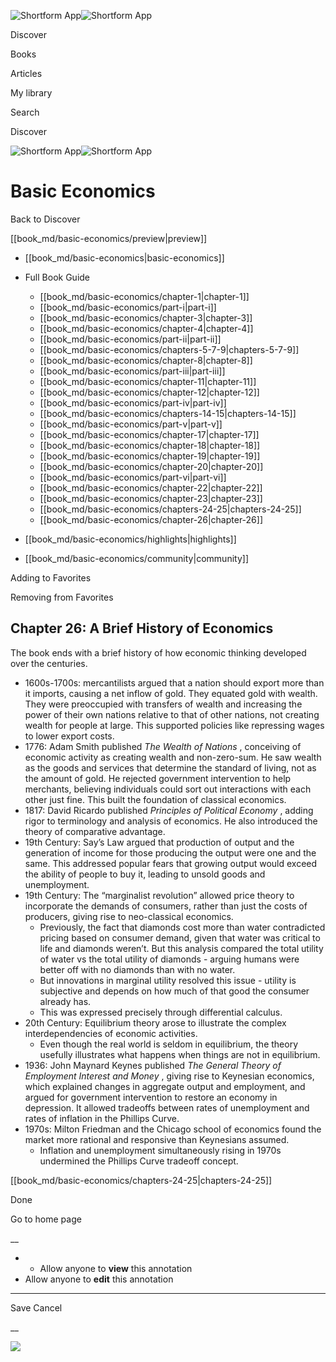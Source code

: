 ![Shortform App](/img/logo.36a2399e.svg)![Shortform App](/img/logo-dark.70c1b072.svg)

Discover

Books

Articles

My library

Search

Discover

![Shortform App](/img/logo.36a2399e.svg)![Shortform App](/img/logo-dark.70c1b072.svg)

# Basic Economics

Back to Discover

[[book_md/basic-economics/preview|preview]]

  * [[book_md/basic-economics|basic-economics]]
  * Full Book Guide

    * [[book_md/basic-economics/chapter-1|chapter-1]]
    * [[book_md/basic-economics/part-i|part-i]]
    * [[book_md/basic-economics/chapter-3|chapter-3]]
    * [[book_md/basic-economics/chapter-4|chapter-4]]
    * [[book_md/basic-economics/part-ii|part-ii]]
    * [[book_md/basic-economics/chapters-5-7-9|chapters-5-7-9]]
    * [[book_md/basic-economics/chapter-8|chapter-8]]
    * [[book_md/basic-economics/part-iii|part-iii]]
    * [[book_md/basic-economics/chapter-11|chapter-11]]
    * [[book_md/basic-economics/chapter-12|chapter-12]]
    * [[book_md/basic-economics/part-iv|part-iv]]
    * [[book_md/basic-economics/chapters-14-15|chapters-14-15]]
    * [[book_md/basic-economics/part-v|part-v]]
    * [[book_md/basic-economics/chapter-17|chapter-17]]
    * [[book_md/basic-economics/chapter-18|chapter-18]]
    * [[book_md/basic-economics/chapter-19|chapter-19]]
    * [[book_md/basic-economics/chapter-20|chapter-20]]
    * [[book_md/basic-economics/part-vi|part-vi]]
    * [[book_md/basic-economics/chapter-22|chapter-22]]
    * [[book_md/basic-economics/chapter-23|chapter-23]]
    * [[book_md/basic-economics/chapters-24-25|chapters-24-25]]
    * [[book_md/basic-economics/chapter-26|chapter-26]]
  * [[book_md/basic-economics/highlights|highlights]]
  * [[book_md/basic-economics/community|community]]



Adding to Favorites 

Removing from Favorites 

## Chapter 26: A Brief History of Economics

The book ends with a brief history of how economic thinking developed over the centuries.

  * 1600s-1700s: mercantilists argued that a nation should export more than it imports, causing a net inflow of gold. They equated gold with wealth. They were preoccupied with transfers of wealth and increasing the power of their own nations relative to that of other nations, not creating wealth for people at large. This supported policies like repressing wages to lower export costs.
  * 1776: Adam Smith published _The Wealth of Nations_ , conceiving of economic activity as creating wealth and non-zero-sum. He saw wealth as the goods and services that determine the standard of living, not as the amount of gold. He rejected government intervention to help merchants, believing individuals could sort out interactions with each other just fine. This built the foundation of classical economics.
  * 1817: David Ricardo published _Principles of Political Economy_ , adding rigor to terminology and analysis of economics. He also introduced the theory of comparative advantage.
  * 19th Century: Say’s Law argued that production of output and the generation of income for those producing the output were one and the same. This addressed popular fears that growing output would exceed the ability of people to buy it, leading to unsold goods and unemployment.
  * 19th Century: The “marginalist revolution” allowed price theory to incorporate the demands of consumers, rather than just the costs of producers, giving rise to neo-classical economics. 
    * Previously, the fact that diamonds cost more than water contradicted pricing based on consumer demand, given that water was critical to life and diamonds weren’t. But this analysis compared the total utility of water vs the total utility of diamonds - arguing humans were better off with no diamonds than with no water.
    * But innovations in marginal utility resolved this issue - utility is subjective and depends on how much of that good the consumer already has. 
    * This was expressed precisely through differential calculus.
  * 20th Century: Equilibrium theory arose to illustrate the complex interdependencies of economic activities.
    * Even though the real world is seldom in equilibrium, the theory usefully illustrates what happens when things are not in equilibrium. 
  * 1936: John Maynard Keynes published _The General Theory of Employment Interest and Money_ , giving rise to Keynesian economics, which explained changes in aggregate output and employment, and argued for government intervention to restore an economy in depression. It allowed tradeoffs between rates of unemployment and rates of inflation in the Phillips Curve.
  * 1970s: Milton Friedman and the Chicago school of economics found the market more rational and responsive than Keynesians assumed.
    * Inflation and unemployment simultaneously rising in 1970s undermined the Phillips Curve tradeoff concept.



[[book_md/basic-economics/chapters-24-25|chapters-24-25]]

Done

Go to home page 

__

  *   * Allow anyone to **view** this annotation
  * Allow anyone to **edit** this annotation



* * *

Save Cancel

__




![](https://bat.bing.com/action/0?ti=56018282&Ver=2&mid=5147ac78-be35-4a88-b85d-7e6e0aaefbf2&sid=201ffde0635411ee902411d77b750559&vid=20202bf0635411ee9ac03f2e618b0b9f&vids=0&msclkid=N&pi=0&lg=en-US&sw=800&sh=600&sc=24&nwd=1&tl=Shortform%20%7C%20Basic%20Economics&p=https%3A%2F%2Fwww.shortform.com%2Fapp%2Fbook%2Fbasic-economics%2Fchapter-26&r=&lt=385&evt=pageLoad&sv=1&rn=624041)
